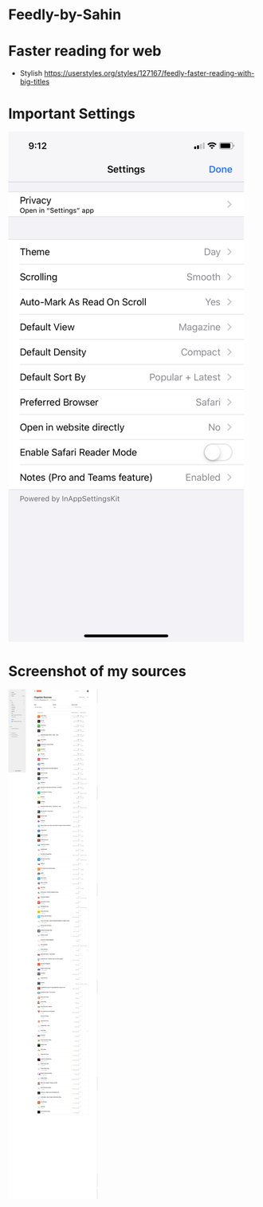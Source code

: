 # Feedly-by-Sahin

# Faster reading for web
* Stylish https://userstyles.org/styles/127167/feedly-faster-reading-with-big-titles

# Important Settings
![My feedly settings](feedly_settings.png "Feedly Setting")


# Screenshot of my sources

![What I follow](WhatIfollow.png "What I follow")
